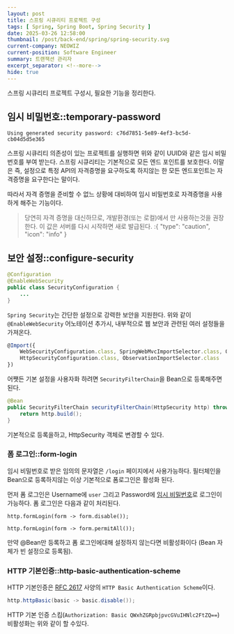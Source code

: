 ```yaml
---
layout: post
title: 스프링 시큐리티 프로젝트 구성
tags: [ Spring, Spring Boot, Spring Security ]
date: 2025-03-26 12:58:00
thumbnail: /post/back-end/spring/spring-security.svg
current-company: NEOWIZ
current-position: Software Engineer
summary: 트랜잭션 관리자
excerpt_separator: <!--more-->
hide: true
---
```


스프링 시큐리티 프로젝트 구성시, 필요한 기능을 정리한다.
<!--more-->

## 임시 비밀번호::temporary-password

```
Using generated security password: c76d7851-5e89-4ef3-bc5d-cb04d5d5e365
```

스프링 시큐리티 의존성이 있는 프로젝트를 실행하면 위와 같이 UUID와 같은 임시 비밀번호를 부여 받는다.
스프링 시큐리티는 기본적으로 모든 엔드 포인트를 보호한다. 이말은 즉, 설정으로 특정 API의 자격증명을 요구하도록 하지않는 한 모든 엔드포인트는 자격증명을 요구한다는 말이다.

따라서 자격 증명을 준비할 수 없느 상황에 대비하여 임시 비밀번호로 자격증명을 사용하게 해주는 기능이다.

> 당연히 자격 증명을 대신하므로, 개발환경(또는 로컬)에서 만 사용하는것을 권장한다. 이 값은 서버를 다시 시작하면 새로 발급된다.
:{ "type": "caution", "icon": "info" }

## 보안 설정::configure-security

```java
@Configuration
@EnableWebSecurity
public class SecurityConfiguration {
    ...
}
```

`Spring Security`는 간단한 설정으로 강력한 보안을 지원한다.
위와 같이 `@EnableWebSecurity` 어노테이션 추가시, 내부적으로 웹 보안과 관련된 여러 설정들을 가져온다.

```javascript
@Import({
    WebSecurityConfiguration.class, SpringWebMvcImportSelector.class, OAuth2ImportSelector.class,
    HttpSecurityConfiguration.class, ObservationImportSelector.class
})
```

어쨋든 기본 설정을 사용자화 하려면 `SecurityFilterChain`을 Bean으로 등록해주면 된다.

```java
@Bean
public SecurityFilterChain securityFilterChain(HttpSecurity http) throws Exception {
    return http.build();
}
```

기본적으로 등록을하고, HttpSecurity 객체로 변경할 수 있다.

### 폼 로그인::form-login

임시 비밀번호로 받은 임의의 문자열은 `/login` 페이지에서 사용가능하다. 필터체인을 Bean으로 등록하지않는 이상 기본적으로 폼로그인은 활성화 된다.

먼저 폼 로그인은 Username에 `user` 그리고 Password에 [임시 비밀번호](#임시-비밀번호temporary-password)로 로그인이 가능하다.
폼 로그인은 다음과 같이 처리된다.

```java::비활성화 (다른 인증방법을 사용해야함)
http.formLogin(form -> form.disable());
```

```java::활성화 (폼로그인으로 사용)
http.formLogin(form -> form.permitAll());
```

만약 @Bean만 등록하고 폼 로그인에대해 설정하지 않는다면 비활성화이다 (Bean 자체가 빈 설정으로 등록됨).

### HTTP 기본인증::http-basic-authentication-scheme

HTTP 기본인증은 [RFC 2617](https://datatracker.ietf.org/doc/html/rfc2617) 사양의 `HTTP Basic Authentication Scheme`이다.

```java
http.httpBasic(basic -> basic.disable());
```

HTTP 기본 인증 스킴(`Authorization: Basic QWxhZGRpbjpvcGVuIHNlc2FtZQ==`) 비활성화는 위와 같이 할 수있다.

